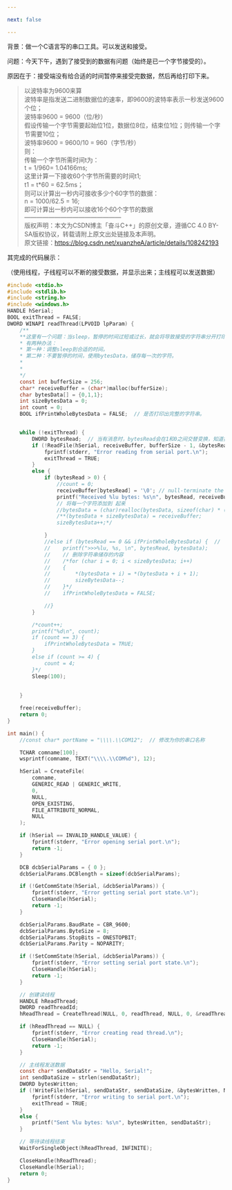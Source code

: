 ```yaml
---

next: false

---
```




<BlogInfo id="1064" title="波特率的问题" author="夏哲哲" pv=0 read_times=0 pre_cost_time="160" category="串口工具" tag_list="['']" create_time="2023.07.24 17:49:41.464355" update_time="2023.07.24 17:49:41.464365" />

背景：做一个C语言写的串口工具。可以发送和接受。

问题：今天下午，遇到了接受到的数据有问题（始终是已一个字节接受的）。

原因在于：接受端没有给合适的时间暂停来接受完数据，然后再给打印下来。

> 以波特率为9600来算  
>  波特率是指发送二进制数据位的速率，即9600的波特率表示一秒发送9600个位；  
>  波特率9600 = 9600（位/秒）  
>  假设传输一个字节需要起始位1位，数据位8位，结束位1位；则传输一个字节需要10位；  
>  波特率9600 = 9600/10 = 960（字节/秒）  
>  则：  
>  传输一个字节所需时间t为：  
>  t = 1/960= 1.04166ms;  
>  这里计算一下接收60个字节所需要的时间t1;  
>  t1 = t*60 = 62.5ms；  
>  则可以计算出一秒内可接收多少个60字节的数据：  
>  n = 1000/62.5 = 16;  
>  即可计算出一秒内可以接收16个60个字节的数据  
>  ————————————————  
>  版权声明：本文为CSDN博主「奋斗C++」的原创文章，遵循CC 4.0 BY-SA版权协议，转载请附上原文出处链接及本声明。  
>  原文链接：https://blog.csdn.net/xuanzheA/article/details/108242193

其完成的代码展示：

（使用线程，子线程可以不断的接受数据，并显示出来；主线程可以发送数据）


```c
#include <stdio.h>
#include <stdlib.h>
#include <string.h>
#include <windows.h>
HANDLE hSerial;
BOOL exitThread = FALSE;
DWORD WINAPI readThread(LPVOID lpParam) {
    /**
    **这里有一个问题：当sleep，暂停的时间过短或过长，就会将导致接受的字符串分开打印了（也就是，接收端没有接受过来）。
    * 有两种办法：
    * 第一种：调整sleep到合适的时间。
    * 第二种：不要暂停的时间，使用bytesData，储存每一次的字符。
    * 
    * 
    */
    const int bufferSize = 256;
    char* receiveBuffer = (char*)malloc(bufferSize);
    char bytesData[] = {0,1,1}; 
    int sizeBytesData = 0;  
    int count = 0;
    BOOL ifPrintWholeBytesData = FALSE;  // 是否打印出完整的字符串。  


    while (!exitThread) {
        DWORD bytesRead;  // 当有消息时，bytesRead会在1和0之间交替变换，知道打印完后，一直0输出。 
        if (!ReadFile(hSerial, receiveBuffer, bufferSize - 1, &bytesRead, NULL)) {
            fprintf(stderr, "Error reading from serial port.\n");
            exitThread = TRUE;
        }
        else {
            if (bytesRead > 0) {
                //count = 0;
                receiveBuffer[bytesRead] = '\0'; // null-terminate the received data
                printf("Received %lu bytes: %s\n", bytesRead, receiveBuffer);
                // 将每一个字符添加到 起来
                //bytesData = (char)realloc(bytesData, sizeof(char) * (sizeBytesData + 1));
                /**(bytesData + sizeBytesData) = receiveBuffer;
                sizeBytesData++;*/

            }
            //else if (bytesRead == 0 && ifPrintWholeBytesData) {  // 
            //    printf(">>>%lu, %s, \n", bytesRead, bytesData);
            //    // 删除字符串储存的内容
            //    /*for (char i = 0; i < sizeBytesData; i++)
            //    {
            //        *(bytesData + i) = *(bytesData + i + 1);
            //        sizeBytesData--;
            //    }*/
            //    ifPrintWholeBytesData = FALSE;

            //}
        } 

        /*count++;
        printf("%d\n", count);
        if (count == 3) {
            ifPrintWholeBytesData = TRUE;  
        }
        else if (count >= 4) {
            count = 4; 
        }*/
        Sleep(100);  
  
  
    }

    free(receiveBuffer);
    return 0;
}

int main() {
    //const char* portName = "\\\\.\\COM12";  // 修改为你的串口名称

    TCHAR comname[100];
    wsprintf(comname, TEXT("\\\\.\\COM%d"), 12);

    hSerial = CreateFile(
        comname,
        GENERIC_READ | GENERIC_WRITE,
        0,
        NULL,
        OPEN_EXISTING,
        FILE_ATTRIBUTE_NORMAL,
        NULL
    );

    if (hSerial == INVALID_HANDLE_VALUE) {
        fprintf(stderr, "Error opening serial port.\n");
        return -1;
    }

    DCB dcbSerialParams = { 0 };
    dcbSerialParams.DCBlength = sizeof(dcbSerialParams);

    if (!GetCommState(hSerial, &dcbSerialParams)) {
        fprintf(stderr, "Error getting serial port state.\n");
        CloseHandle(hSerial);
        return -1;
    }

    dcbSerialParams.BaudRate = CBR_9600;
    dcbSerialParams.ByteSize = 8;
    dcbSerialParams.StopBits = ONESTOPBIT;
    dcbSerialParams.Parity = NOPARITY;

    if (!SetCommState(hSerial, &dcbSerialParams)) {
        fprintf(stderr, "Error setting serial port state.\n");
        CloseHandle(hSerial);
        return -1;
    }

    // 创建读线程
    HANDLE hReadThread;
    DWORD readThreadId;
    hReadThread = CreateThread(NULL, 0, readThread, NULL, 0, &readThreadId);

    if (hReadThread == NULL) {
        fprintf(stderr, "Error creating read thread.\n");
        CloseHandle(hSerial);
        return -1;
    }

    // 主线程发送数据
    const char* sendDataStr = "Hello, Serial!";
    int sendDataSize = strlen(sendDataStr);
    DWORD bytesWritten;
    if (!WriteFile(hSerial, sendDataStr, sendDataSize, &bytesWritten, NULL)) {
        fprintf(stderr, "Error writing to serial port.\n");
        exitThread = TRUE;
    }
    else {
        printf("Sent %lu bytes: %s\n", bytesWritten, sendDataStr);
    }

    // 等待读线程结束
    WaitForSingleObject(hReadThread, INFINITE);

    CloseHandle(hReadThread);
    CloseHandle(hSerial);
    return 0;
}
```






<ActionBox />
